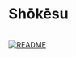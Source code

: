# Shōkēsu

<br>

<a href="https://github.com/elkanuco/showcase">
  <picture>
    <source media="(prefers-color-scheme: dark)" srcset="https://raw.githubusercontent.com/elkanuco/elkanuco/main/quote_background_dark.svg">
    <img alt="README" src="https://raw.githubusercontent.com/elkanuco/elkanuco/main/quote_background_light.svg">
  </picture>
</a>
